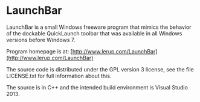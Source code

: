LaunchBar
==============

LaunchBar is a small Windows freeware program that mimics the behavior of the dockable QuickLaunch toolbar
that was available in all Windows versions before Windows 7.

Program homepage is at: [http://www.lerup.com/LaunchBar](http://www.lerup.com/LaunchBar)

The source code is distributed under the GPL version 3 license, see the
file LICENSE.txt for full information about this.

The source is in C++ and the intended build environment is Visual Studio 2013.